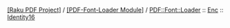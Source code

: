 [[Raku PDF Project]](https://pdf-raku.github.io)
 / [[PDF-Font-Loader Module]](https://pdf-raku.github.io/PDF-Font-Loader-raku)
 / [PDF::Font::Loader](https://pdf-raku.github.io/PDF-Font-Loader-raku/PDF/Font/Loader)
 :: [Enc](https://pdf-raku.github.io/PDF-Font-Loader-raku/PDF/Font/Loader/Enc)
 :: [Identity16](https://pdf-raku.github.io/PDF-Font-Loader-raku/PDF/Font/Loader/Enc/Identity16)



